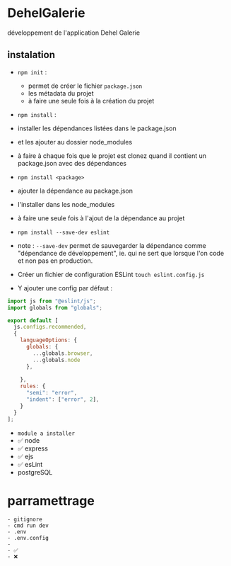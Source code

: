 # DehelGalerie
développement de l'application Dehel Galerie

## instalation


- `npm init` : 
  - permet de créer le fichier `package.json`
  - les métadata du projet
  - à faire une seule fois à la création du projet

- `npm install` :
 - installer les dépendances listées dans le package.json
 - et les ajouter au dossier node_modules
 - à faire à chaque fois que le projet est clonez quand il contient un package.json avec des dépendances

- `npm install <package>`
 - ajouter la dépendance au package.json
 - l'installer dans les node_modules
 - à faire une seule fois à l'ajout de la dépendance au projet

- `npm install --save-dev eslint`
 - note : `--save-dev` permet de sauvegarder la dépendance comme "dépendance de développement", ie. qui ne sert que lorsque l'on code et non pas en production.
 - Créer un fichier de configuration ESLint `touch eslint.config.js`
 - Y ajouter une config par défaut :

```js
import js from "@eslint/js";
import globals from "globals";

export default [
  js.configs.recommended,
  {
    languageOptions: {
      globals: {
        ...globals.browser,
        ...globals.node
      },
      
    },
    rules: {
      "semi": "error",
      "indent": ["error", 2],
    }
  }
];
```

- `module a installer`
 - ✅ node
 - ✅ express
 - ✅ ejs
 - ✅ esLint
 - postgreSQL





# parramettrage

```
- gitignore
- cmd run dev
- .env
- .env.config
- 
- ✅
- ❌


```

